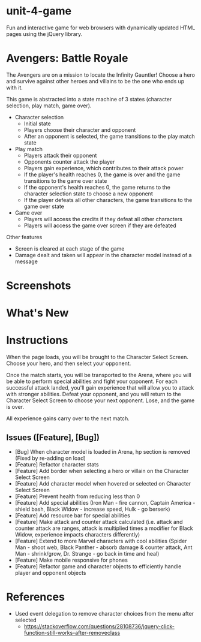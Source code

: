 # unit-4-game
Fun and interactive game for web browsers with dynamically updated HTML pages using the jQuery library.

# Avengers: Battle Royale

The Avengers are on a mission to locate the Infinity Gauntler! Choose a hero and survive against other heroes and villains to be the one who ends up with it.

This game is abstracted into a state machine of 3 states (character selection, play match, game over). 
* Character selection
    * Initial state
    * Players choose their character and opponent
    * After an opponent is selected, the game transitions to the play match state
* Play match
    * Players attack their opponent
    * Opponents counter attack the player
    * Players gain experience, which contributes to their attack power
    * If the player's health reaches 0, the game is over and the game transitions to the game over state
    * If the opponent's health reaches 0, the game returns to the character selection state to choose a new opponent
    * If the player defeats all other characters, the game transitions to the game over state
* Game over
    * Players will access the credits if they defeat all other characters
    * Players will access the game over screen if they are defeated

Other features
* Screen is cleared at each stage of the game
* Damage dealt and taken will appear in the character model instead of a message

# Screenshots

# What's New

# Instructions

When the page loads, you will be brought to the Character Select Screen. Choose your hero, and then select your opponent. 

Once the match starts, you will be transported to the Arena, where you will be able to perform special abilities and fight your opponent. For each successful attack landed, you'll gain experience that will allow you to attack with stronger abilities. Defeat your opponent, and you will return to the Character Select Screen to choose your next opponent. Lose, and the game is over. 

All experience gains carry over to the next match.

## Issues ([Feature], [Bug])

* [Bug] When character model is loaded in Arena, hp section is removed (Fixed by re-adding on load)
* [Feature] Refactor character stats
* [Feature] Add border when selecting a hero or villain on the Character Select Screen
* [Feature] Add character model when hovered or selected on Character Select Screen
* [Feature] Prevent health from reducing less than 0
* [Feature] Add special abilities (Iron Man - fire cannon, Captain America - shield bash, Black Widow - increase speed, Hulk - go berserk)
* [Feature] Add resource bar for special abilities
* [Feature] Make attack and counter attack calculated (i.e. attack and counter attack are ranges, attack is multiplied times a modifier for Black Widow, experience impacts characters differently)
* [Feature] Extend to more Marvel characters with cool abilities (Spider Man - shoot web, Black Panther - absorb damage & counter attack, Ant Man - shrink/grow, Dr. Strange - go back in time and heal)
* [Feature] Make mobile responsive for phones
* [Feature] Refactor game and character objects to efficiently handle player and opponent objects 


# References

* Used event delegation to remove character choices from the menu after selected
    * https://stackoverflow.com/questions/28108736/jquery-click-function-still-works-after-removeclass